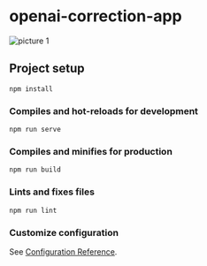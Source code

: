 # openai-correction-app
![picture 1](../images/931dc03e2391aa4a31e7b38eeba35c4364cceb8f61206b221e29a6d53c4d9183.png)  

## Project setup
```
npm install
```

### Compiles and hot-reloads for development
```
npm run serve
```

### Compiles and minifies for production
```
npm run build
```

### Lints and fixes files
```
npm run lint
```

### Customize configuration
See [Configuration Reference](https://cli.vuejs.org/config/).
